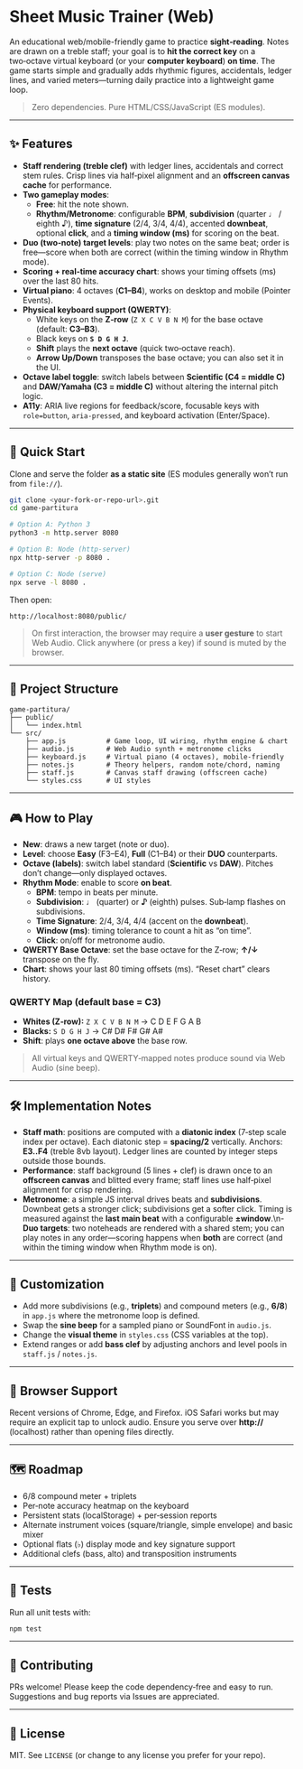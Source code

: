 # Sheet Music Trainer (Web)

An educational web/mobile-friendly game to practice **sight‑reading**. Notes are drawn on a treble staff; your goal is to **hit the correct key** on a two‑octave virtual keyboard (or your **computer keyboard**) **on time**. The game starts simple and gradually adds rhythmic figures, accidentals, ledger lines, and varied meters—turning daily practice into a lightweight game loop.

> Zero dependencies. Pure HTML/CSS/JavaScript (ES modules).

---

## ✨ Features

- **Staff rendering (treble clef)** with ledger lines, accidentals and correct stem rules. Crisp lines via half‑pixel alignment and an **offscreen canvas cache** for performance.
- **Two gameplay modes**:
  - **Free**: hit the note shown.
  - **Rhythm/Metronome**: configurable **BPM**, **subdivision** (quarter ♩ / eighth ♪), **time signature** (2/4, 3/4, 4/4), accented **downbeat**, optional **click**, and a **timing window (ms)** for scoring on the beat.
- **Duo (two‑note) target levels**: play two notes on the same beat; order is free—score when both are correct (within the timing window in Rhythm mode).
- **Scoring + real‑time accuracy chart**: shows your timing offsets (ms) over the last 80 hits.
- **Virtual piano**: 4 octaves (**C1–B4**), works on desktop and mobile (Pointer Events).
- **Physical keyboard support (QWERTY)**:  
  - White keys on the **Z‑row** (`Z X C V B N M`) for the base octave (default: **C3–B3**).  
  - Black keys on **`S D G H J`**.  
  - **Shift** plays the **next octave** (quick two‑octave reach).  
  - **Arrow Up/Down** transposes the base octave; you can also set it in the UI.
- **Octave label toggle**: switch labels between **Scientific (C4 = middle C)** and **DAW/Yamaha (C3 = middle C)** without altering the internal pitch logic.
- **A11y**: ARIA live regions for feedback/score, focusable keys with `role=button`, `aria-pressed`, and keyboard activation (Enter/Space).

---

## 🚀 Quick Start

Clone and serve the folder **as a static site** (ES modules generally won’t run from `file://`).

```bash
git clone <your-fork-or-repo-url>.git
cd game-partitura

# Option A: Python 3
python3 -m http.server 8080

# Option B: Node (http-server)
npx http-server -p 8080 .

# Option C: Node (serve)
npx serve -l 8080 .
```

Then open:
```
http://localhost:8080/public/
```

> On first interaction, the browser may require a **user gesture** to start Web Audio. Click anywhere (or press a key) if sound is muted by the browser.

---

## 📂 Project Structure

```
game-partitura/
├── public/
│   └── index.html
└── src/
    ├── app.js          # Game loop, UI wiring, rhythm engine & chart
    ├── audio.js        # Web Audio synth + metronome clicks
    ├── keyboard.js     # Virtual piano (4 octaves), mobile-friendly
    ├── notes.js        # Theory helpers, random note/chord, naming
    ├── staff.js        # Canvas staff drawing (offscreen cache)
    └── styles.css      # UI styles
```

---

## 🎮 How to Play

- **New**: draws a new target (note or duo).
- **Level**: choose **Easy** (F3–E4), **Full** (C1–B4) or their **DUO** counterparts.
- **Octave (labels)**: switch label standard (**Scientific** vs **DAW**). Pitches don’t change—only displayed octaves.
- **Rhythm Mode**: enable to score **on beat**.
  - **BPM**: tempo in beats per minute.
  - **Subdivision**: **♩** (quarter) or **♪** (eighth) pulses. Sub‑lamp flashes on subdivisions.
  - **Time Signature**: 2/4, 3/4, 4/4 (accent on the **downbeat**).
  - **Window (ms)**: timing tolerance to count a hit as “on time”.
  - **Click**: on/off for metronome audio.
- **QWERTY Base Octave**: set the base octave for the Z‑row; **↑/↓** transpose on the fly.
- **Chart**: shows your last 80 timing offsets (ms). “Reset chart” clears history.

### QWERTY Map (default base = C3)
- **Whites (Z‑row):** `Z X C V B N M` → C D E F G A B  
- **Blacks:** `S D G H J` → C# D# F# G# A#  
- **Shift**: plays **one octave above** the base row.

> All virtual keys and QWERTY‑mapped notes produce sound via Web Audio (sine beep).

---

## 🛠️ Implementation Notes

- **Staff math**: positions are computed with a **diatonic index** (7‑step scale index per octave). Each diatonic step = **spacing/2** vertically. Anchors: **E3..F4** (treble 8vb layout). Ledger lines are counted by integer steps outside those bounds.
- **Performance**: staff background (5 lines + clef) is drawn once to an **offscreen canvas** and blitted every frame; staff lines use half‑pixel alignment for crisp rendering.
- **Metronome**: a simple JS interval drives beats and **subdivisions**. Downbeat gets a stronger click; subdivisions get a softer click. Timing is measured against the **last main beat** with a configurable **±window**.\n- **Duo targets**: two noteheads are rendered with a shared stem; you can play notes in any order—scoring happens when **both** are correct (and within the timing window when Rhythm mode is on).

---

## 🧩 Customization

- Add more subdivisions (e.g., **triplets**) and compound meters (e.g., **6/8**) in `app.js` where the metronome loop is defined.
- Swap the **sine beep** for a sampled piano or SoundFont in `audio.js`.
- Change the **visual theme** in `styles.css` (CSS variables at the top).
- Extend ranges or add **bass clef** by adjusting anchors and level pools in `staff.js` / `notes.js`.

---

## 🔧 Browser Support

Recent versions of Chrome, Edge, and Firefox. iOS Safari works but may require an explicit tap to unlock audio. Ensure you serve over **http://** (localhost) rather than opening files directly.

---

## 🗺️ Roadmap

- 6/8 compound meter + triplets
- Per‑note accuracy heatmap on the keyboard
- Persistent stats (localStorage) + per‑session reports
- Alternate instrument voices (square/triangle, simple envelope) and basic mixer
- Optional flats (♭) display mode and key signature support
- Additional clefs (bass, alto) and transposition instruments

---

## 🧪 Tests

Run all unit tests with:

```bash
npm test
```

---

## 🤝 Contributing

PRs welcome! Please keep the code dependency‑free and easy to run. Suggestions and bug reports via Issues are appreciated.

---

## 📄 License

MIT. See `LICENSE` (or change to any license you prefer for your repo).
